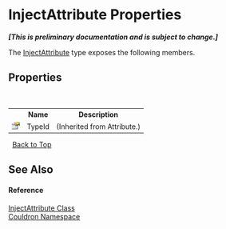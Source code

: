 # InjectAttribute Properties
 _**\[This is preliminary documentation and is subject to change.\]**_

The <a href="T_Couldron_InjectAttribute">InjectAttribute</a> type exposes the following members.


## Properties
&nbsp;<table><tr><th></th><th>Name</th><th>Description</th></tr><tr><td>![Public property](media/pubproperty.gif "Public property")</td><td>TypeId</td><td> (Inherited from Attribute.)</td></tr></table>&nbsp;
<a href="#injectattribute-properties">Back to Top</a>

## See Also


#### Reference
<a href="T_Couldron_InjectAttribute">InjectAttribute Class</a><br /><a href="N_Couldron">Couldron Namespace</a><br />